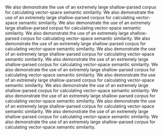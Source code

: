 We also demonstrate the use of an extremely large shallow-parsed corpus for calculating vector-space semantic similarity.
We also demonstrate the use of an extremely large shallow-parsed corpus for calculating vector-space semantic similarity.
We also demonstrate the use of an extremely large shallow-parsed corpus for calculating vector-space semantic similarity.
We also demonstrate the use of an extremely large shallow-parsed corpus for calculating vector-space semantic similarity.
We also demonstrate the use of an extremely large shallow-parsed corpus for calculating vector-space semantic similarity.
We also demonstrate the use of an extremely large shallow-parsed corpus for calculating vector-space semantic similarity.
We also demonstrate the use of an extremely large shallow-parsed corpus for calculating vector-space semantic similarity.
We also demonstrate the use of an extremely large shallow-parsed corpus for calculating vector-space semantic similarity.
We also demonstrate the use of an extremely large shallow-parsed corpus for calculating vector-space semantic similarity.
We also demonstrate the use of an extremely large shallow-parsed corpus for calculating vector-space semantic similarity.
We also demonstrate the use of an extremely large shallow-parsed corpus for calculating vector-space semantic similarity.
We also demonstrate the use of an extremely large shallow-parsed corpus for calculating vector-space semantic similarity.
We also demonstrate the use of an extremely large shallow-parsed corpus for calculating vector-space semantic similarity.
We also demonstrate the use of an extremely large shallow-parsed corpus for calculating vector-space semantic similarity.